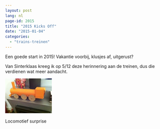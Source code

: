 ```yaml
---
layout: post
lang: nl
page-id: 2015
title: "2015 Kicks Off"
date: "2015-01-04"
categories:
  - "trains-treinen"
---
```


Een goede start in 2015! Vakantie voorbij, klusjes af, uitgerust?

Van Sinterklaas kreeg ik op 5/12 deze herinnering aan de treinen, dus die verdienen wat
meer aandacht.

![Locomotief surprise](/assets/img/blog/IMG_1297-150x112.jpg)

<div class="caption">
Locomotief surprise
</div>
